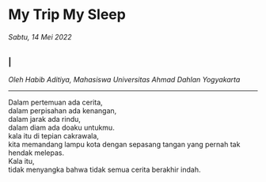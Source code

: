 # My Trip My Sleep

###### Sabtu, 14 Mei 2022

### |

_Oleh Habib Aditiya, Mahasiswa Universitas Ahmad Dahlan Yogyakarta_

---

Dalam pertemuan ada cerita,
<br> 
dalam perpisahan ada kenangan, 
<br>
dalam jarak ada rindu, 
<br>
dalam diam ada doaku untukmu.
<br>
kala itu di tepian cakrawala,
<br> 
kita memandang lampu kota dengan sepasang tangan yang pernah tak hendak melepas.
<br>
Kala itu,
<br>
tidak menyangka bahwa tidak semua cerita berakhir indah.
<br>

